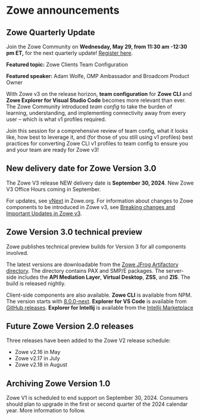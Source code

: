 # Zowe announcements

## Zowe Quarterly Update

Join the Zowe Community on **Wednesday, May 29, from 11:30 am -12:30 pm ET,** for the next quarterly update! [Register here]( https://zoom.platform.linuxfoundation.org/webinar/register?project=open-mainframe-project&id=EKG%2BnTfz7Kipp1okh7gFsT4rUklFurpMmu6mzHsu0L%2Bc75tfIxCJjQ%3D%3D&logo=openmainframeproject-color.svg&zoomID=93379855157).

**Featured topic:** Zowe Clients Team Configuration

**Featured speaker:** Adam Wolfe, OMP Ambassador and Broadcom Product Owner

With Zowe v3 on the release horizon, **team configuration** for **Zowe CLI** and **Zowe Explorer for Visual Studio Code** becomes more relevant than ever. The Zowe Community introduced *team config* to take the burden of learning, understanding, and implementing connectivity away from every user – which is what v1 profiles required.

Join this session for a comprehensive review of team config, what it looks like, how best to leverage it, and (for those of you still using v1 profiles) best practices for converting Zowe CLI v1 profiles to team config to ensure you and your team are ready for Zowe v3!

## New delivery date for Zowe Version 3.0

The Zowe V3 release NEW delivery date is **September 30, 2024**. New Zowe V3 Office Hours coming in September.

For updates, see [vNext](https://www.zowe.org/vnext) in Zowe.org.
For information about changes to Zowe components to be introduced in Zowe v3, see [Breaking changes and Important Updates in Zowe v3](breaking-changes-v3.md).

## Zowe Version 3.0 technical preview

Zowe publishes technical preview builds for Version 3 for all components involved.

The latest versions are downloadable from the [Zowe JFrog Artifactory directory](https://zowe.jfrog.io/zowe/libs-release-local/org/zowe/nightly/v3/). The directory contains PAX and SMP/E packages. The server-side includes the **API Mediation Layer**, **Virtual Desktop**, **ZSS**, and **ZIS**. The build is released nightly.

Client-side components are also available. **Zowe CLI** is available from NPM. The version starts with [8.0.0-next](https://www.npmjs.com/package/@zowe/cli/v/8.0.0-next.202404191414). **Explorer for VS Code** is available from [GitHub releases](https://github.com/zowe/zowe-explorer-vscode/releases). **Explorer for Intellij** is available from the [Intellij Marketplace](https://plugins.jetbrains.com/plugin/18688-zowe-explorer)

## Future Zowe Version 2.0 releases

Three releases have been added to the Zowe V2 release schedule:

- Zowe v2.16 in May
- Zowe v2.17 in July
- Zowe v2.18 in August

## Archiving Zowe Version 1.0

Zowe V1 is scheduled to end support on September 30, 2024. Consumers should plan to upgrade in the first or second quarter of the 2024 calendar year. More information to follow.

